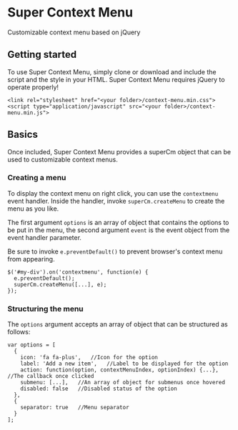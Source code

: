 # Super Context Menu
Customizable context menu based on jQuery

## Getting started
To use Super Context Menu, simply clone or download and include the script and the style in your HTML. 
Super Context Menu requires jQuery to operate properly!

```
<link rel="stylesheet" href="<your folder>/context-menu.min.css">
<script type="application/javascript" src="<your folder>/context-menu.min.js">
```

## Basics
Once included, Super Context Menu provides a superCm object that can be used to customizable context menus.

### Creating a menu
To display the context menu on right click, you can use the `contextmenu` event handler. Inside the handler, invoke `superCm.createMenu` to create the menu as you like. 

The first argument `options` is an array of object that contains the options to be put in the menu, the second argument `event` is the event object from the event handler parameter.

Be sure to invoke `e.preventDefault()` to prevent browser's context menu from appearing.

```
$('#my-div').on('contextmenu', function(e) {
  e.preventDefault();
  superCm.createMenu([...], e);
});
```

### Structuring the menu
The `options` argument accepts an array of object that can be structured as follows:

```
var options = [
  {
    icon: 'fa fa-plus',   //Icon for the option
    label: 'Add a new item',   //Label to be displayed for the option
    action: function(option, contextMenuIndex, optionIndex) {...},   //The callback once clicked
    submenu: [...],   //An array of object for submenus once hovered
    disabled: false   //Disabled status of the option          
  },
  {
    separator: true   //Menu separator
  }
];
```
